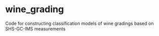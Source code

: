 # wine_grading
Code for constructing classification models of wine gradings based on SHS-GC-IMS measurements

